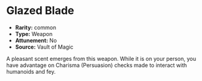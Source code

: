 
# Glazed Blade

* **Rarity:** common
* **Type:** Weapon
* **Attunement:** No
* **Source:** Vault of Magic


A pleasant scent emerges from this weapon. While it is on your person, you have advantage on Charisma (Persuasion) checks made to interact with humanoids and fey.
